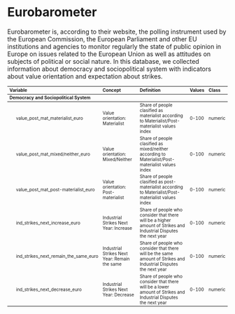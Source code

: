 

# Eurobarometer

Eurobarometer is, according to their website, the polling instrument used by the European Commission, the European Parliament and other EU institutions and agencies to monitor regularly the state of public opinion in Europe on issues related to the European Union as well as attitudes on subjects of political or social nature. In this database, we collected information about democracy and sociopolitical system with indicators about value orientation and expectation about strikes.

<table class="table" style="font-size: 10px; margin-left: auto; margin-right: auto;">
 <thead>
  <tr>
   <th style="text-align:left;"> Variable </th>
   <th style="text-align:left;"> Concept </th>
   <th style="text-align:left;"> Definition </th>
   <th style="text-align:left;"> Values </th>
   <th style="text-align:left;"> Class </th>
   
  </tr>
 </thead>
<tbody>
  <tr grouplength="6"><td colspan="6" style="border-bottom: 1px solid;"><strong>Democracy and Sociopolitical System</strong></td></tr>
<tr>
   <td style="text-align:left;padding-left: 2em;" indentlevel="1"> value_post_mat_materialist_euro </td>
   <td style="text-align:left;"> Value orientation: Materialist </td>
   <td style="text-align:left;"> Share of people clasified as materialist according to Materialist/Post-materialist values index </td>
   <td style="text-align:left;"> 0-100 </td>
   <td style="text-align:left;"> numeric </td>
   
  </tr>
  <tr>
   <td style="text-align:left;padding-left: 2em;" indentlevel="1"> value_post_mat_mixed/neither_euro </td>
   <td style="text-align:left;"> Value orientation: Mixed/Neither </td>
   <td style="text-align:left;"> Share of people clasified as mixed/neither according to Materialist/Post-materialist values index </td>
   <td style="text-align:left;"> 0-100 </td>
   <td style="text-align:left;"> numeric </td>
   
  </tr>
  <tr>
   <td style="text-align:left;padding-left: 2em;" indentlevel="1"> value_post_mat_post-materialist_euro </td>
   <td style="text-align:left;"> Value orientation: Post-materialist </td>
   <td style="text-align:left;"> Share of people clasified as post-materialist according to Materialist/Post-materialist values index </td>
   <td style="text-align:left;"> 0-100 </td>
   <td style="text-align:left;"> numeric </td>
   
  </tr>
  <tr>
   <td style="text-align:left;padding-left: 2em;" indentlevel="1"> ind_strikes_next_increase_euro </td>
   <td style="text-align:left;"> Industrial Strikes Next Year: Increase </td>
   <td style="text-align:left;"> Share of people who consider that there will be a higher amount of Strikes and Industrial Disputes the next year </td>
   <td style="text-align:left;"> 0-100 </td>
   <td style="text-align:left;"> numeric </td>
   
  </tr>
  <tr>
   <td style="text-align:left;padding-left: 2em;" indentlevel="1"> ind_strikes_next_remain_the_same_euro </td>
   <td style="text-align:left;"> Industrial Strikes Next Year: Remain the same </td>
   <td style="text-align:left;"> Share of people who consider that there will be the same amount of Strikes and Industrial Disputes the next year </td>
   <td style="text-align:left;"> 0-100 </td>
   <td style="text-align:left;"> numeric </td>
   
  </tr>
  <tr>
   <td style="text-align:left;padding-left: 2em;" indentlevel="1"> ind_strikes_next_decrease_euro </td>
   <td style="text-align:left;"> Industrial Strikes Next Year: Decrease </td>
   <td style="text-align:left;"> Share of people who consider that there will be a lower amount of Strikes and Industrial Disputes the next year </td>
   <td style="text-align:left;"> 0-100 </td>
   <td style="text-align:left;"> numeric </td>
   
  </tr>
</tbody>
</table>


  
